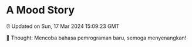 # A Mood Story

⏰ Updated on Sun, 17 Mar 2024 15:09:23 GMT

💭 Thought: Mencoba bahasa pemrograman baru, semoga menyenangkan!

